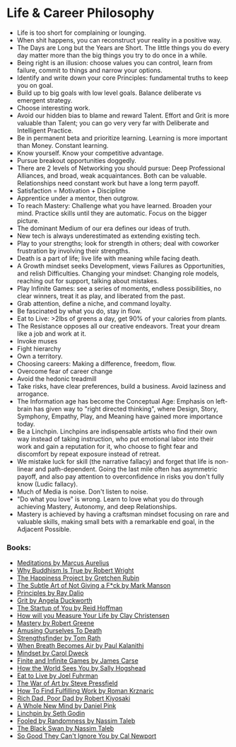 # Life & Career Philosophy

- Life is too short for complaining or lounging.
- When shit happens, you can reconstruct your reality in a positive way.
- The Days are Long but the Years are Short. The little things you do every day matter more than the big things you try to do once in a while.
- Being right is an illusion: choose values you can control, learn from failure, commit to things and narrow your options.
- Identify and write down your core Principles: fundamental truths to keep you on goal.
- Build up to big goals with low level goals. Balance deliberate vs emergent strategy.
- Choose interesting work.
- Avoid our hidden bias to blame and reward Talent. Effort and Grit is more valuable than Talent; you can go very very far with Deliberate and Intelligent Practice.
- Be in permanent beta and prioritize learning. Learning is more important than Money. Constant learning.
- Know yourself. Know your competitive advantage.
- Pursue breakout opportunities doggedly.
- There are 2 levels of Networking you should pursue: Deep Professional Alliances, and broad, weak acquaintances. Both can be valuable. Relationships need constant work but have a long term payoff.
- Satisfaction = Motivation + Discipline
- Apprentice under a mentor, then outgrow.
- To reach Mastery: Challenge what you have learned. Broaden your mind. Practice skills until they are automatic. Focus on the bigger picture.
- The dominant Medium of our era defines our ideas of truth.
- New tech is always underestimated as extending existing tech.
- Play to your strengths; look for strength in others; deal with coworker frustration by involving their strengths.
- Death is a part of life; live life with meaning while facing death.
- A Growth mindset seeks Development, views Failures as Opportunities, and relish Difficulties. Changing your mindset: Changing role models, reaching out for support, talking about mistakes.
- Play Infinite Games: see a series of moments, endless possibilities, no clear winners, treat it as play, and liberated from the past.
- Grab attention, define a niche, and command loyalty.
- Be fascinated by what you do, stay in flow.
- Eat to Live: >2lbs of greens a day, get 90% of your calories from plants.
- The Resistance opposes all our creative endeavors. Treat your dream like a job and work at it.
- Invoke muses
- Fight hierarchy
- Own a territory.
- Choosing careers: Making a difference, freedom, flow.
- Overcome fear of career change
- Avoid the hedonic treadmill
- Take risks, have clear preferences, build a business. Avoid laziness and arrogance.
- The Information age has become the Conceptual Age: Emphasis on left-brain has given way to "right directed thinking", where Design, Story, Symphony, Empathy, Play, and Meaning have gained more importance today.
- Be a Linchpin. Linchpins are indispensable artists who find their own way instead of taking instruction, who put emotional labor into their work and gain a reputation for it, who choose to fight fear and discomfort by repeat exposure instead of retreat.
- We mistake luck for skill (the narrative fallacy) and forget that life is non-linear and path-dependent. Going the last mile often has asymmetric payoff, and also pay attention to overconfidence in risks you don't fully know (Ludic fallacy).
- Much of Media is noise. Don't listen to noise.
- "Do what you love" is wrong. Learn to love what you do through achieving Mastery, Autonomy, and deep Relationships.
- Mastery is achieved by having a craftsman mindset focusing on rare and valuable skills, making small bets with a remarkable end goal, in the Adjacent Possible.

### Books:

- [Meditations by Marcus Aurelius](https://twitter.com/swyx/status/948844674315366400)
- [Why Buddhism Is True by Robert Wright](https://twitter.com/swyx/status/964193985530036224)
- [The Happiness Project by Gretchen Rubin](https://twitter.com/swyx/status/951514989755555840)
- [The Subtle Art of Not Giving a F*ck by Mark Manson](https://twitter.com/swyx/status/951712433017516032)
- [Principles by Ray Dalio](https://twitter.com/swyx/status/952232991455174656)
- [Grit by Angela Duckworth](https://twitter.com/swyx/status/954751334959501312)
- [The Startup of You by Reid Hoffman](https://twitter.com/swyx/status/954751334959501312)
- [How will you Measure Your Life by Clay Christensen](https://twitter.com/swyx/status/957361180900757505)
- [Mastery by Robert Greene](https://twitter.com/swyx/status/958239930454507520)
- [Amusing Ourselves To Death](https://twitter.com/swyx/status/960271016529408002)
- [Strengthsfinder by Tom Rath](https://twitter.com/swyx/status/961738346761543680)
- [When Breath Becomes Air by Paul Kalanithi](https://twitter.com/swyx/status/964259552370839559)
- [Mindset by Carol Dweck](https://twitter.com/swyx/status/970043624267370496)
- [Finite and Infinite Games by James Carse](https://twitter.com/swyx/status/972936304441921536)
- [How the World Sees You by Sally Hogshead](https://twitter.com/swyx/status/973253321518612480)
- [Eat to Live by Joel Fuhrman](https://twitter.com/swyx/status/974341489710043140)
- [The War of Art by Steve Pressfield](https://twitter.com/swyx/status/976644855899262977)
- [How To Find Fulfilling Work by Roman Krznaric](https://twitter.com/swyx/status/977314695635001346)
- [Rich Dad, Poor Dad by Robert Kiyosaki](https://twitter.com/swyx/status/977725758297772033)
- [A Whole New Mind by Daniel Pink](https://twitter.com/swyx/status/978085452975673344)
- [Linchpin by Seth Godin](https://twitter.com/swyx/status/980217246726443009)
- [Fooled by Randomness by Nassim Taleb](https://twitter.com/swyx/status/980231808624283649)
- [The Black Swan by Nassim Taleb](https://twitter.com/swyx/status/980236314468642816)
- [So Good They Can't Ignore You by Cal Newport](https://twitter.com/swyx/status/980286751657865216)
